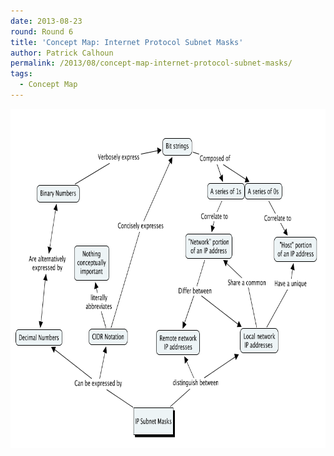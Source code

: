 ```yaml
---
date: 2013-08-23
round: Round 6
title: 'Concept Map: Internet Protocol Subnet Masks'
author: Patrick Calhoun
permalink: /2013/08/concept-map-internet-protocol-subnet-masks/
tags:
  - Concept Map
---
```

[<img class="alignnone size-full wp-image-4098" alt="Subnet Mask Concept Map" src="/uploads/2013/08/Subnet-Mask-Concept-Map.png" width="807" height="543" />][1]

 [1]: /uploads/2013/08/Subnet-Mask-Concept-Map.png
